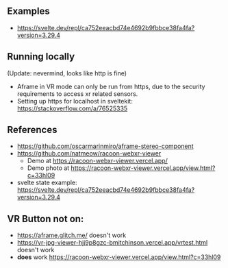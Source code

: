 ## Examples

- https://svelte.dev/repl/ca752eeacbd74e4692b9fbbce38fa4fa?version=3.29.4

## Running locally

(Update: nevermind, looks like http is fine)

- Aframe in VR mode can only be run from https, due to the
  security requirements to access xr related sensors.
- Setting up https for localhost in sveltekit: https://stackoverflow.com/a/76525335

## References

- https://github.com/oscarmarinmiro/aframe-stereo-component
- https://github.com/natmeow/racoon-webxr-viewer
  - Demo at https://racoon-webxr-viewer.vercel.app/
  - Demo photo at https://racoon-webxr-viewer.vercel.app/view.html?c=33hl09
- svelte state example: https://svelte.dev/repl/ca752eeacbd74e4692b9fbbce38fa4fa?version=3.29.4

## VR Button not on:

- https://aframe.glitch.me/ doesn't work
- https://vr-jpg-viewer-hjj9p8gzc-bmitchinson.vercel.app/vrtest.html doesn't work
- **does** work https://racoon-webxr-viewer.vercel.app/view.html?c=33hl09
